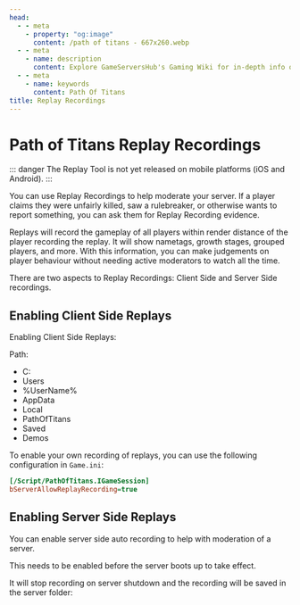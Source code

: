 ```yaml
---
head:
  - - meta
    - property: "og:image"
      content: /path of titans - 667x260.webp
  - - meta
    - name: description
      content: Explore GameServersHub's Gaming Wiki for in-depth info on Path of Titans. Find details on gameplay, features, and updates for the ultimate dino MMO adventure!
  - - meta
    - name: keywords
      content: Path Of Titans
title: Replay Recordings
---
```


# Path of Titans Replay Recordings

::: danger
The Replay Tool is not yet released on mobile platforms (iOS and Android).
:::

You can use Replay Recordings to help moderate your server. If a player claims they were unfairly killed, saw a rulebreaker, or otherwise wants to report something, you can ask them for Replay Recording evidence.

Replays will record the gameplay of all players within render distance of the player recording the replay. It will show nametags, growth stages, grouped players, and more. With this information, you can make judgements on player behaviour without needing active moderators to watch all the time.

There are two aspects to Replay Recordings: Client Side and Server Side recordings.

## Enabling Client Side Replays

Enabling Client Side Replays:

Path:

<ul class="breadcrumbs" data-v-1536bbb2="">
  <li class="first" data-v-1536bbb2="">
    <span large-font="">
      <i class="fas fa-folder" data-v-1536bbb2=""></i> C:
    </span>
  </li>
  <li class="" data-v-1536bbb2="">
    <span med-font="">
      <i class="fas fa-folder" data-v-1536bbb2=""></i> Users
    </span>
  </li>
  <li class="" data-v-1536bbb2="">
    <span med-font="">
      <i class="fas fa-folder" data-v-1536bbb2=""></i> %UserName%
    </span>
  </li>
  <li class="" data-v-1536bbb2="">
    <span small-font="">
      <i class="fas fa-folder" data-v-1536bbb2=""></i> AppData
    </span>
  </li>
  <li class="" data-v-1536bbb2="">
    <span small-font="">
      <i class="fas fa-file" data-v-1536bbb2=""></i> Local
    </span>
  </li>
  <li class="" data-v-1536bbb2="">
    <span small-font="">
      <i class="fas fa-file" data-v-1536bbb2=""></i> PathOfTitans
    </span>
  </li>
  <li class="" data-v-1536bbb2="">
    <span small-font="">
      <i class="fas fa-file" data-v-1536bbb2=""></i> Saved
    </span>
  </li>
  <li class="last" data-v-1536bbb2="">
    <span small-font="">
      <i class="fas fa-file" data-v-1536bbb2=""></i> Demos
    </span>
  </li>
</ul>

To enable your own recording of replays, you can use the following configuration in `Game.ini`:

```ini
[/Script/PathOfTitans.IGameSession]
bServerAllowReplayRecording=true
```

## Enabling Server Side Replays

You can enable server side auto recording to help with moderation of a server.

This needs to be enabled before the server boots up to take effect.

It will stop recording on server shutdown and the recording will be saved in the server folder:
